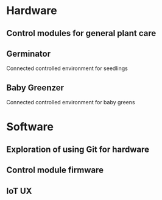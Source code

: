 
# Hardware
## Control modules for general plant care
## Germinator

Connected controlled environment for seedlings
## Baby Greenzer

Connected controlled environment for baby greens

# Software
## Exploration of using Git for hardware
## Control module firmware
## IoT UX



